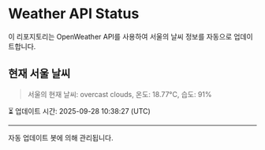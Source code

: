 
# Weather API Status

이 리포지토리는 OpenWeather API를 사용하여 서울의 날씨 정보를 자동으로 업데이트합니다.

## 현재 서울 날씨
> 서울의 현재 날씨: overcast clouds, 온도: 18.77°C, 습도: 91%

⏳ 업데이트 시간: 2025-09-28 10:38:27 (UTC)

---
자동 업데이트 봇에 의해 관리됩니다.
